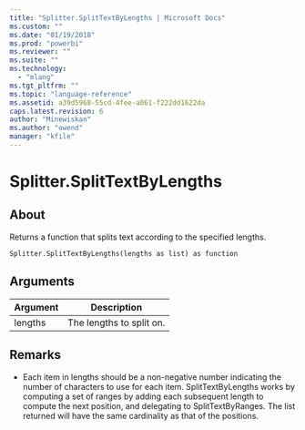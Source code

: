 ```yaml
---
title: "Splitter.SplitTextByLengths | Microsoft Docs"
ms.custom: ""
ms.date: "01/19/2018"
ms.prod: "powerbi"
ms.reviewer: ""
ms.suite: ""
ms.technology: 
  - "mlang"
ms.tgt_pltfrm: ""
ms.topic: "language-reference"
ms.assetid: a39d5968-55cd-4fee-a061-f222dd1622da
caps.latest.revision: 6
author: "Minewiskan"
ms.author: "owend"
manager: "kfile"
---
```

# Splitter.SplitTextByLengths

  
## About  
Returns a function that splits text according to the specified lengths.  
  
```  
Splitter.SplitTextByLengths(lengths as list) as function  
```  
  
## Arguments  
  
|Argument|Description|  
|------------|---------------|  
|lengths|The lengths to split on.|  
  
## <a name="__toc360789931"></a>Remarks  
  
-   Each item in lengths should be a non-negative number indicating the number of characters to use for each item.  SplitTextByLengths works by computing a set of ranges by adding each subsequent length to compute the next position, and delegating to SplitTextByRanges.  The list returned will have the same cardinality as that of the positions.  
  
